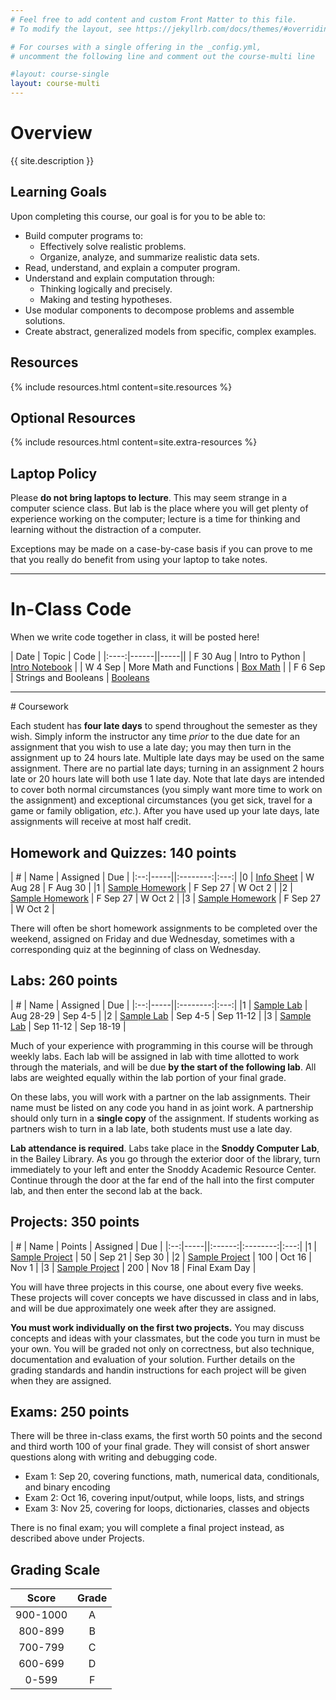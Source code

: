 ```yaml
---
# Feel free to add content and custom Front Matter to this file.
# To modify the layout, see https://jekyllrb.com/docs/themes/#overriding-theme-defaults

# For courses with a single offering in the _config.yml,
# uncomment the following line and comment out the course-multi line

#layout: course-single
layout: course-multi
---
```


# <a name="description">Overview</a>

{{ site.description }}

## <a name="goals">Learning Goals</a>

Upon completing this course, our goal is for you to be able to:

* Build computer programs to:
  * Effectively solve realistic problems.
  * Organize, analyze, and summarize realistic data sets.
* Read, understand, and explain a computer program.
* Understand and explain computation through:
  * Thinking logically and precisely.
  * Making and testing hypotheses.
* Use modular components to decompose problems and assemble solutions.
* Create abstract, generalized models from specific, complex examples.

## <a name="resources">Resources</a>

{% include resources.html content=site.resources %}

## <a name="additional-resources">Optional Resources</a>

{% include resources.html content=site.extra-resources %}

## Laptop Policy

Please **do not bring laptops to lecture**. This may seem strange in a computer science class. But lab is the place where you will get plenty of experience working on the computer; lecture is a time for thinking and learning without the distraction of a computer.

Exceptions may be made on a case-by-case basis if you can prove to me that you really do benefit from using your laptop to take notes.

<hr>

# <a name="inclasscode">In-Class Code</a>

When we write code together in class, it will be posted here!

| Date | Topic | Code |
|:----:|------||-----||
| F 30 Aug | Intro to Python | [Intro Notebook](https://pythonintro-yorgey.notebooks.azure.com/j/notebooks/PythonIntro.ipynb) |
| W 4 Sep | More Math and Functions | [Box Math](https://boxmath-yorgey.notebooks.azure.com/j/notebooks/BoxMath.ipynb) |
| F 6 Sep | Strings and Booleans | [Booleans](https://booleans-yorgey.notebooks.azure.com/j/notebooks/Strings%20and%20Booleans.ipynb)

<hr>
# Coursework

Each student has **four late days** to spend throughout the semester as they wish.
Simply inform the instructor any time *prior* to the due date for an assignment
that you wish to use a late day; you may then turn in the assignment up to 24
hours late. Multiple late days may be used on the same assignment. There are no
partial late days; turning in an assignment 2 hours late or 20 hours late will
both use 1 late day. Note that late days are intended to cover both normal
circumstances (you simply want more time to work on the assignment) and
exceptional circumstances (you get sick, travel for a game or family
obligation, *etc.*). After you have used up your late days, late assignments
will receive at most half credit.

## <a name="hwqz">Homework and Quizzes</a>: 140 points

| #  | Name | Assigned | Due |
|:--:|-----||:--------:|:---:|
|0 | [Info Sheet](https://docs.google.com/forms/d/e/1FAIpQLSdtxgmw2tL6IzzK0qq3Fw2h2FTFmGHoTRs8p6wTfTToUn7pZg/viewform?usp=sf_link) | W Aug 28 | F Aug 30 |
|1 | [Sample Homework]({{site.baseurl}}/homework/function-reading.pdf) | F Sep 27 | W Oct 2 |
|2 | [Sample Homework]({{site.baseurl}}/homework/function-reading.pdf) | F Sep 27 | W Oct 2 |
|3 | [Sample Homework]({{site.baseurl}}/homework/function-reading.pdf) | F Sep 27 | W Oct 2 |

There will often be short homework assignments to be completed over the weekend, assigned on Friday and due Wednesday, sometimes with a corresponding quiz at the beginning of class on Wednesday.

## <a name="labs">Labs</a>: 260 points

| #  | Name | Assigned | Due |
|:--:|-----||:--------:|:---:|
|1 | [Sample Lab]({{site.baseurl}}/labs/sample-lab.html) | Aug 28-29 | Sep 4-5 |
|2 | [Sample Lab]({{site.baseurl}}/labs/sample-lab.html) | Sep 4-5 | Sep 11-12 |
|3 | [Sample Lab]({{site.baseurl}}/labs/sample-lab.html) | Sep 11-12 | Sep 18-19 |

Much of your experience with programming in this course will be through weekly labs. Each lab will be assigned in lab with time allotted to work through the materials, and will be due **by the start of the following lab**. All labs are weighted equally within the lab portion of your final grade.

On these labs, you will work with a partner on the lab assignments. Their name must be listed on any code you hand in as joint work. A partnership should only turn in a **single copy** of the assignment. If students working as partners wish to turn in a lab late, both students must use a late day.

**Lab attendance is required**. Labs take place in the **Snoddy Computer Lab**, in the Bailey Library. As you go through the exterior door of the library, turn immediately to your left and enter the Snoddy Academic Resource Center. Continue through the door at the far end of the hall into the first computer lab, and then enter the second lab at the back.

## <a name="projects">Projects</a>: 350 points

| #  | Name | Points | Assigned | Due |
|:--:|-----||:------:|:--------:|:---:|
|1 | [Sample Project]({{site.baseurl}}/projects/sample-project.html)  | 50  | Sep 21 | Sep 30 |
|2 | [Sample Project]({{site.baseurl}}/projects/sample-project.html) | 100 | Oct 16 | Nov 1 |
|3 | [Sample Project]({{site.baseurl}}/projects/sample-project.html) | 200 | Nov 18 | Final Exam Day |

You will have three projects in this course, one about every five weeks. These projects will cover concepts we have discussed in class and in labs, and will be due approximately one week after they are assigned.

**You must work individually on the first two projects.** You may discuss concepts and ideas with your classmates, but the code you turn in must be your own. You will be graded not only on correctness, but also technique, documentation and evaluation of your solution. Further details on the grading standards and handin instructions for each project will be given when they are assigned.

## <a name="exams">Exams</a>: 250 points

There will be three in-class exams, the first worth 50 points and the second and
third worth 100 of your final grade. They will consist of short answer
questions along with writing and debugging code.

* Exam 1: Sep 20, covering functions, math, numerical data, conditionals, and binary encoding
* Exam 2: Oct 16, covering input/output, while loops, lists, and strings
* Exam 3: Nov 25, covering for loops, dictionaries, classes and objects

There is no final exam; you will complete a final project instead, as described above under Projects.

## <a name="scale">Grading Scale</a>

| Score  | Grade  |
|:------:|:------:|
| 900-1000  | A   |
| 800-899   | B   |
| 700-799   | C   |
| 600-699   | D   |
| 0-599     | F   |
